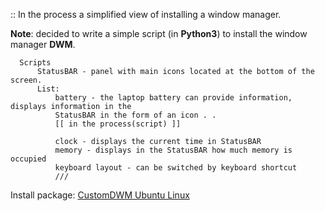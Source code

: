 :: In the process a simplified view of installing a window manager.

**Note**: decided to write a simple script (in **Python3**) to install the window manager **DWM**.
```
  Scripts
      StatusBAR - panel with main icons located at the bottom of the screen.
      List:
          battery - the laptop battery can provide information, displays information in the 
          StatusBAR in the form of an icon . .
          [[ in the process(script) ]]
          
          clock - displays the current time in StatusBAR
          memory - displays in the StatusBAR how much memory is occupied
          keyboard layout - can be switched by keyboard shortcut
          ///
```

Install package: [CustomDWM Ubuntu Linux](https://github.com/appath/CustomDWM/releases)
